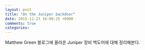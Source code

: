 ```yaml
---
layout: post
title: "On the Juniper backdoor"
date: 2015-12-23 16:09:25 +0900
comments: true
categories: 
---
```


Matthew Green 블로그에 올라온 Juniper 장비 백도어에 대해 정리해본다.
